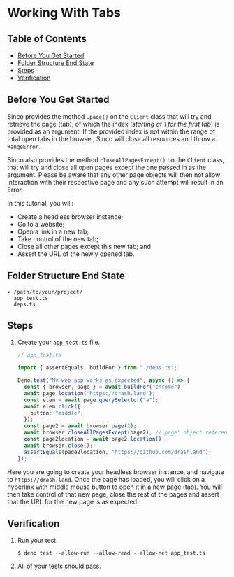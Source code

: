 # Working With Tabs

## Table of Contents

- [Before You Get Started](#before-you-get-started)
- [Folder Structure End State](#folder-structure-end-state)
- [Steps](#steps)
- [Verification](#verification)

## Before You Get Started

Sinco provides the method `.page()` on the `Client` class that will try and
retrieve the page (tab), of which the index (_starting at 1 for the first tab_)
is provided as an argument. If the provided index is not within the range of
total open tabs in the browser, Sinco will close all resources and throw a
`RangeError`.

Sinco also provides the method `closeAllPagesExcept()` on the `Client` class,
that will try and close all open pages except the one passed in as the argument.
Please be aware that any other page objects will then not allow interaction with
their respective page and any such attempt will result in an Error.

In this tutorial, you will:

- Create a headless browser instance;
- Go to a website;
- Open a link in a new tab;
- Take control of the new tab;
- Close all other pages except this new tab; and
- Assert the URL of the newly opened tab.

## Folder Structure End State

```text
▾ /path/to/your/project/
  app_test.ts
  deps.ts
```

## Steps

1. Create your `app_test.ts` file.

   ```typescript
   // app_test.ts

   import { assertEquals, buildFor } from "./deps.ts";

   Deno.test("My web app works as expected", async () => {
     const { browser, page } = await buildFor("chrome");
     await page.location("https://drash.land");
     const elem = await page.querySelector("a");
     await elem.click({
       button: "middle",
     });
     const page2 = await browser.page(2);
     await browser.closeAllPagesExcept(page2); //'page' object reference becomes invalid after this line.
     const page2location = await page2.location();
     await browser.close();
     assertEquals(page2location, "https://github.com/drashland");
   });
   ```

Here you are going to create your headless browser instance, and navigate to
`https://drash.land`. Once the page has loaded, you will click on a hyperlink
with middle mouse button to open it in a new page (tab). You will then take
control of that new page, close the rest of the pages and assert that the URL
for the new page is as expected.

## Verification

1. Run your test.

   ```shell
   $ deno test --allow-run --allow-read --allow-net app_test.ts
   ```

2. All of your tests should pass.
